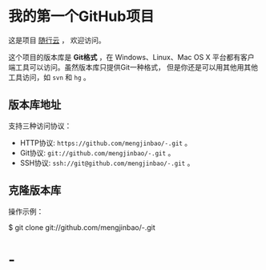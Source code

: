 # 我的第一个GitHub项目

这是项目 [随行云](https://github.com/mengjinbao/-.git) ，
欢迎访问。

这个项目的版本库是 **Git格式** ，在 Windows、Linux、Mac OS X
平台都有客户端工具可以访问。虽然版本库只提供Git一种格式，
但是你还是可以用其他用其他工具访问，如 ``svn`` 和 ``hg`` 。

## 版本库地址

支持三种访问协议：

* HTTP协议: `https://github.com/mengjinbao/-.git` 。
* Git协议: `git://github.com/mengjinbao/-.git` 。
* SSH协议: `ssh://git@github.com/mengjinbao/-.git` 。

## 克隆版本库

操作示例：

$ git clone git://github.com/mengjinbao/-.git

# -
